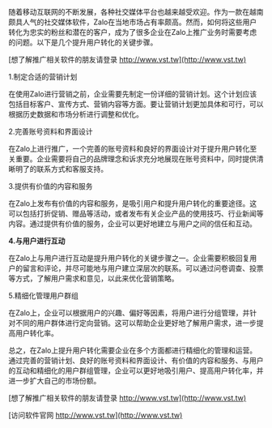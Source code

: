 随着移动互联网的不断发展，各种社交媒体平台也越来越受欢迎。作为一款在越南颇具人气的社交媒体软件，Zalo在当地市场占有率颇高。然而，如何将这些用户转化为忠实的粉丝和潜在的客户，成为了很多企业在Zalo上推广业务时需要考虑的问题。以下是几个提升用户转化的关键步骤。

[想了解推广相关软件的朋友请登录 http://www.vst.tw](http://www.vst.tw)

1.制定合适的营销计划

在使用Zalo进行营销之前，企业需要先制定一份详细的营销计划。这个计划应该包括目标客户、宣传方式、营销内容等方面。要让营销计划更加具体和可行，可以根据历史数据和市场分析进行调整和优化。

2.完善账号资料和界面设计

在Zalo上进行推广，一个完善的账号资料和良好的界面设计对于提升用户转化至关重要。企业需要将自己的品牌理念和诉求充分地展现在账号资料中，同时提供清晰明了的联系方式和客服支持。

3.提供有价值的内容和服务

在Zalo上发布有价值的内容和服务，是吸引用户和提升用户转化的重要途径。这可以包括打折促销、赠品等活动，或者发布有关企业产品的使用技巧、行业新闻等内容。通过提供有价值的服务，企业可以更好地建立与用户之间的信任和互动。

**4.与用户进行互动**

在Zalo上与用户进行互动是提升用户转化的关键步骤之一。企业需要积极回复用户的留言和评论，并尽可能地与用户建立深层次的联系。可以通过问卷调查、投票等方式，了解用户需求和意见，以此来优化营销策略。

5.精细化管理用户群组

在Zalo上，企业可以根据用户的兴趣、偏好等因素，将用户进行分组管理，并针对不同的用户群体进行定向营销。这可以帮助企业更好地了解用户需求，进一步提高用户转化率。

总之，在Zalo上提升用户转化需要企业在多个方面都进行精细化的管理和运营。通过完善的营销计划、良好的账号资料和界面设计、有价值的内容和服务、与用户的互动和精细化的用户群组管理，企业可以更好地吸引用户、提高用户转化率，并进一步扩大自己的市场份额。

[想了解推广相关软件的朋友请登录 http://www.vst.tw](http://www.vst.tw)


[访问软件官网 http://www.vst.tw](http://www.vst.tw)
